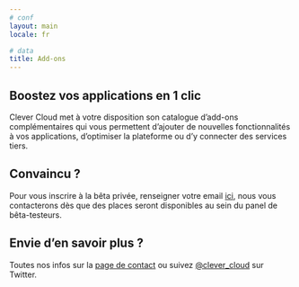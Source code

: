 ```yaml
---
# conf
layout: main
locale: fr

# data
title: Add-ons
---
```


## Boostez vos applications en 1 clic 
Clever Cloud met à votre disposition son catalogue d’add-ons complémentaires qui vous permettent d’ajouter de nouvelles fonctionnalités à vos applications, d’optimiser la plateforme ou d’y connecter des services tiers. 

## Convaincu ?
Pour vous inscrire à la bêta privée, renseigner votre email [ici](/#signup "Inscription"), nous vous contacterons dès que des places seront disponibles au sein du panel de bêta-testeurs.

## Envie d’en savoir plus ?
Toutes nos infos sur la [page de contact](/contact.html "Contact") ou suivez [@clever_cloud](http://twitter.com/clever_cloud "Twitter") sur Twitter.
